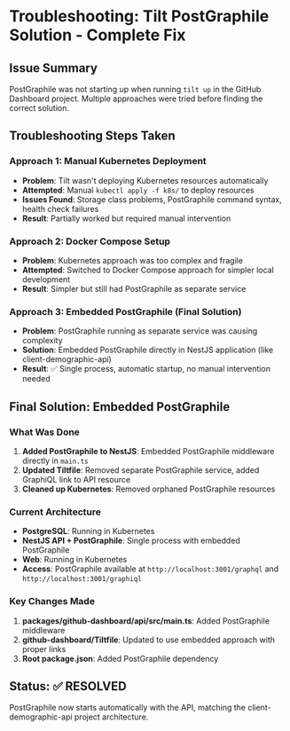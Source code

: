 # Troubleshooting: Tilt PostGraphile Solution - Complete Fix

## Issue Summary
PostGraphile was not starting up when running `tilt up` in the GitHub Dashboard project. Multiple approaches were tried before finding the correct solution.

## Troubleshooting Steps Taken

### **Approach 1: Manual Kubernetes Deployment**
- **Problem**: Tilt wasn't deploying Kubernetes resources automatically
- **Attempted**: Manual `kubectl apply -f k8s/` to deploy resources
- **Issues Found**: Storage class problems, PostGraphile command syntax, health check failures
- **Result**: Partially worked but required manual intervention

### **Approach 2: Docker Compose Setup**
- **Problem**: Kubernetes approach was too complex and fragile
- **Attempted**: Switched to Docker Compose approach for simpler local development
- **Result**: Simpler but still had PostGraphile as separate service

### **Approach 3: Embedded PostGraphile (Final Solution)**
- **Problem**: PostGraphile running as separate service was causing complexity
- **Solution**: Embedded PostGraphile directly in NestJS application (like client-demographic-api)
- **Result**: ✅ Single process, automatic startup, no manual intervention needed

## Final Solution: Embedded PostGraphile

### **What Was Done**
1. **Added PostGraphile to NestJS**: Embedded PostGraphile middleware directly in `main.ts`
2. **Updated Tiltfile**: Removed separate PostGraphile service, added GraphiQL link to API resource
3. **Cleaned up Kubernetes**: Removed orphaned PostGraphile resources

### **Current Architecture**
- **PostgreSQL**: Running in Kubernetes
- **NestJS API + PostGraphile**: Single process with embedded PostGraphile
- **Web**: Running in Kubernetes
- **Access**: PostGraphile available at `http://localhost:3001/graphql` and `http://localhost:3001/graphiql`

### **Key Changes Made**
1. **packages/github-dashboard/api/src/main.ts**: Added PostGraphile middleware
2. **github-dashboard/Tiltfile**: Updated to use embedded approach with proper links
3. **Root package.json**: Added PostGraphile dependency

## Status: ✅ RESOLVED

PostGraphile now starts automatically with the API, matching the client-demographic-api project architecture.
